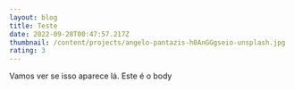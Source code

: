 ```yaml
---
layout: blog
title: Teste
date: 2022-09-28T00:47:57.217Z
thumbnail: /content/projects/angelo-pantazis-h0AnGGgseio-unsplash.jpg
rating: 3
---
```

V﻿amos ver se isso aparece lá. Este é o body